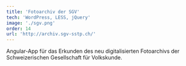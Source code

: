 ```yaml
---
title: 'Fotoarchiv der SGV'
tech: 'WordPress, LESS, jQuery'
image: './sgv.png'
order: 14
url: 'http://archiv.sgv-sstp.ch/'
---
```


Angular-App für das Erkunden des neu digitalisierten Fotoarchivs der Schweizerischen Gesellschaft für Volkskunde.
